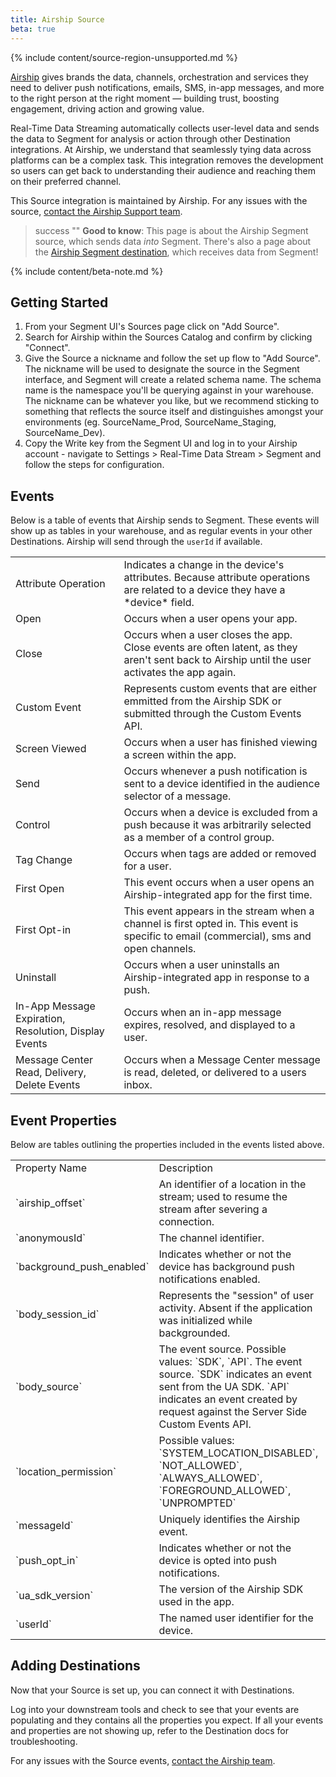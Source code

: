 ```yaml
---
title: Airship Source
beta: true
---
```


{% include content/source-region-unsupported.md %}

[Airship](https://www.airship.com) gives brands the data, channels, orchestration and services they need to deliver push notifications, emails, SMS, in-app messages, and more to the right person at the right moment — building trust, boosting engagement, driving action and growing value.

Real-Time Data Streaming automatically collects user-level data and sends the data to Segment for analysis or action through other Destination integrations. At Airship, we understand that seamlessly tying data across platforms can be a complex task. This integration removes the development so users can get back to understanding their audience and reaching them on their preferred channel.

This Source integration is maintained by Airship. For any issues with the source, [contact the Airship Support team](mailto:support@airship.com).

> success ""
> **Good to know**: This page is about the Airship Segment source, which sends data _into_ Segment. There's also a page about the [Airship Segment destination](/docs/connections/destinations/catalog/airship/), which receives data from Segment!

{% include content/beta-note.md %}



## Getting Started

1. From your Segment UI's Sources page click on "Add Source".
2. Search for Airship within the Sources Catalog and confirm by clicking "Connect".
3. Give the Source a nickname and follow the set up flow to "Add Source". The nickname will be used to designate the source in the Segment interface, and Segment will create a related schema name. The schema name is the namespace you'll be querying against in your warehouse. The nickname can be whatever you like, but we recommend sticking to something that reflects the source itself and distinguishes amongst your environments (eg. SourceName_Prod, SourceName_Staging, SourceName_Dev).
4. Copy the Write key from the Segment UI and log in to your Airship account - navigate to Settings > Real-Time Data Stream > Segment and follow the steps for configuration.


## Events

Below is a table of events that Airship sends to Segment. These events will show up as tables in your warehouse, and as regular events in your other Destinations. Airship will send through the `userId` if available.

<table>
  <tr>
    <td>Attribute Operation</td>
    <td>Indicates a change in the device's attributes. Because attribute operations are related to a device they have a *device* field.</td>
  </tr>
  <tr>
   <td>Open</td>
   <td>Occurs when a user opens your app.</td>
  </tr>
  <tr>
   <td>Close</td>
   <td>Occurs when a user closes the app. Close events are often latent, as they aren't sent back to Airship until the user activates the app again.</td>
  </tr>
  <tr>
   <td>Custom Event</td>
   <td>Represents custom events that are either emmitted from the Airship SDK or submitted through the Custom Events API. </td>
  </tr>
  <tr>
   <td>Screen Viewed</td>
   <td>Occurs when a user has finished viewing a screen within the app.</td>
  </tr>
  <tr>
   <td>Send</td>
   <td>Occurs whenever a push notification is sent to a device identified in the audience selector of a message.</td>
  </tr>
  <tr>
   <td>Control</td>
   <td>Occurs when a device is excluded from a push because it was arbitrarily selected as a member of a control group.</td>
  </tr>
  <tr>
   <td>Tag Change</td>
   <td>Occurs when tags are added or removed for a user.</td>
  </tr>
   <tr>
   <td>First Open</td>
   <td>This event occurs when a user opens an Airship-integrated app for the first time.</td>
  </tr>
   <tr>
   <td>First Opt-in</td>
   <td>This event appears in the stream when a channel is first opted in. This event is specific to email (commercial), sms and open channels.</td>
  </tr>
    <tr>
   <td>Uninstall</td>
   <td>Occurs when a user uninstalls an Airship-integrated app in response to a push.</td>
  </tr>
    <tr>
   <td>In-App Message Expiration, Resolution, Display Events</td>
   <td>Occurs when an in-app message expires, resolved, and displayed to a user. </td>
  </tr>
   <tr>
   <td>Message Center Read, Delivery, Delete Events</td>
   <td>Occurs when a Message Center message is read, deleted, or delivered to a users inbox. </td>
  </tr>
</table>

## Event Properties

Below are tables outlining the properties included in the events listed above.

<table>
  <tr>
    <td>Property Name</td>
    <td>Description</td>
  </tr>
  <tr>
   <td>`airship_offset`</td>
   <td>An identifier of a location in the stream; used to resume the stream after severing a connection.</td>
  </tr>
  <tr>
    <td>`anonymousId`</td>
    <td>The channel identifier.</td>
  </tr>
  <tr>
   <td>`background_push_enabled`</td>
   <td>Indicates whether or not the device has background push notifications enabled.</td>
  </tr>
  <tr>
   <td>`body_session_id`</td>
   <td>Represents the "session" of user activity. Absent if the application was initialized while backgrounded.</td>
  </tr>
  <tr>
   <td>`body_source`</td>
   <td>The event source. Possible values: `SDK`, `API`. The event source. `SDK` indicates an event sent from the UA SDK. `API` indicates an event created by request against the Server Side Custom Events API.</td>
  </tr>
  <tr>
   <td>`location_permission`</td>
   <td>Possible values: `SYSTEM_LOCATION_DISABLED`, `NOT_ALLOWED`, `ALWAYS_ALLOWED`, `FOREGROUND_ALLOWED`, `UNPROMPTED`</td>
  </tr>
  <tr>
   <td>`messageId`</td>
   <td>Uniquely identifies the Airship event.</td>
  </tr>
  <tr>
   <td>`push_opt_in`</td>
   <td>Indicates whether or not the device is opted into push notifications.</td>
  </tr>
  <tr>
   <td>`ua_sdk_version`</td>
   <td>The version of the Airship SDK used in the app.</td>
  </tr>
  <tr>
   <td>`userId`</td>
   <td>The named user identifier for the device.</td>
  </tr>
</table>

## Adding Destinations

Now that your Source is set up, you can connect it with Destinations.

Log into your downstream tools and check to see that your events are populating and they contains all the properties you expect. If all your events and properties are not showing up, refer to the Destination docs for troubleshooting.

For any issues with the Source events, [contact the Airship team](mailto:partner-integration-ua@airship.com).
